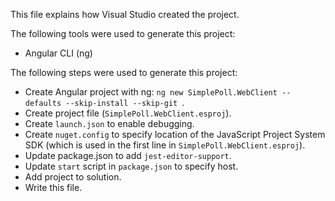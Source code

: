 This file explains how Visual Studio created the project.

The following tools were used to generate this project:
- Angular CLI (ng)

The following steps were used to generate this project:
- Create Angular project with ng: `ng new SimplePoll.WebClient --defaults --skip-install --skip-git `.
- Create project file (`SimplePoll.WebClient.esproj`).
- Create `launch.json` to enable debugging.
- Create `nuget.config` to specify location of the JavaScript Project System SDK (which is used in the first line in `SimplePoll.WebClient.esproj`).
- Update package.json to add `jest-editor-support`.
- Update `start` script in `package.json` to specify host.
- Add project to solution.
- Write this file.
